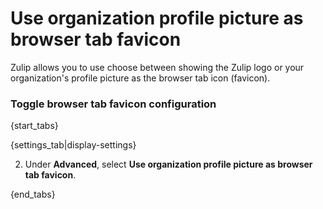 # Use organization profile picture as browser tab favicon

Zulip allows you to use choose between showing the Zulip logo or your
organization's profile picture as the browser tab icon (favicon).

### Toggle browser tab favicon configuration

{start_tabs}

{settings_tab|display-settings}

2. Under **Advanced**, select **Use organization profile picture as
   browser tab favicon**.

{end_tabs}
